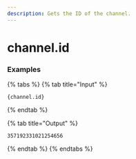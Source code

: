 ```yaml
---
description: Gets the ID of the channel.
---
```


# channel.id <channel>

### Examples

{% tabs %}
{% tab title="Input" %}
```text
{channel.id}
```
{% endtab %}

{% tab title="Output" %}
```text
357192331021254656
```
{% endtab %}
{% endtabs %}